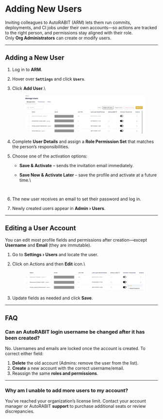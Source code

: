 # Adding New Users

Inviting colleagues to AutoRABIT (ARM) lets them run commits, deployments, and CI jobs under their own accounts—so actions are tracked to the right person, and permissions stay aligned with their role.\
Only **Org Administrators** can create or modify users.

***

## Adding a New User

1. Log in to **ARM**.
2. Hover over **`Settings`** and click **`Users`**.
3.  Click **Add User**.\


    <figure><img src="../../../../.gitbook/assets/image (9).png" alt=""><figcaption></figcaption></figure>
4. Complete **User Details** and assign a **Role Permission Set** that matches the person’s responsibilities.
5. Choose one of the activation options:
   * **Save & Activate** – sends the invitation email immediately.
   *   **Save Now & Activate Later** – save the profile and activate at a future time.\


       <figure><img src="../../../../.gitbook/assets/Screenshot 2025-08-16 at 2.48.52 PM.png" alt="" width="375"><figcaption></figcaption></figure>
6. The new user receives an email to set their password and log in.
7. Newly created users appear in **Admin › Users**.

***

## Editing a User Account <a href="#edit-a-user-account" id="edit-a-user-account"></a>

You can edit most profile fields and permissions after creation—except **Username** and **Email** (they are immutable).

1. Go to **Settings › Users** and locate the user.
2.  Click on Actions and then **Edit** icon.\


    <figure><img src="../../../../.gitbook/assets/image (10).png" alt=""><figcaption></figcaption></figure>
3. Update fields as needed and click **Save**.

***

## FAQ

### Can an AutoRABIT login username be changed after it has been created? <a href="#is-it-possible-to-change-the-username-for-the-autorabit-login-after-it-has-been-created" id="is-it-possible-to-change-the-username-for-the-autorabit-login-after-it-has-been-created"></a>

No. Usernames and emails are locked once the account is created. To correct either field:

1. **Delete** the old account (Admins: remove the user from the list).
2. **Create** a new account with the correct username/email.
3. Reassign the same **roles and permissions**.

***

### Why am I unable to add more users to my account? <a href="#why-am-i-not-able-to-add-more-users-to-my-account" id="why-am-i-not-able-to-add-more-users-to-my-account"></a>

You’ve reached your organization’s license limit. Contact your account manager or AutoRABIT **support** to purchase additional seats or review discrepancies.
